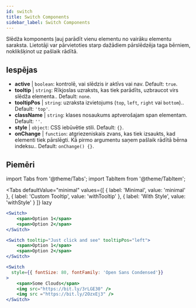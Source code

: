 ```yaml
---
id: switch
title: Switch Components
sidebar_label: Switch Components
---
```


Slēdža komponents ļauj parādīt vienu elementu no vairāku elementu saraksta. Lietotāji var pārvietoties starp dažādiem pārslēdzēja taga bērniem, noklikšķinot uz pašlaik rādītā.

## Iespējas

* __active__ | `boolean`: kontrolē, vai slēdzis ir aktīvs vai nav. Default: `true`.
* __tooltip__ | `string`: Rīkjoslas uzraksts, kas tiek parādīts, uzbraucot virs slēdža elementa.. Default: `none`.
* __tooltipPos__ | `string`: uzraksta izvietojums (`top`, `left`, `right` vai `bottom`).. Default: `'top'`.
* __className__ | `string`: klases nosaukums aptverošajam span elementam. Default: `''`.
* __style__ | `object`: CSS iebūvētie stili. Default: `{}`.
* __onChange__ | `function`: atgriezeniskais zvans, kas tiek izsaukts, kad elementi tiek pārslēgti. Kā pirmo argumentu saņem pašlaik rādītā bērna indeksu.. Default: `onChange() {}`.


## Piemēri

import Tabs from '@theme/Tabs';
import TabItem from '@theme/TabItem';

<Tabs
    defaultValue="minimal"
    values={[
        { label: 'Minimal', value: 'minimal' },
        { label: 'Custom Tooltip', value: 'withTooltip' },
        { label: 'With Style', value: 'withStyle' }
    ]}
    lazy
>

<TabItem value="minimal">

```jsx live
<Switch>
    <span>Option 1</span>
    <span>Option 2</span>
</Switch>
```

</TabItem>

<TabItem value="withTooltip">

```jsx live
<Switch tooltip="Just click and see" tooltipPos="left">
    <span>Option 1</span>
    <span>Option 2</span>
</Switch>
```

</TabItem>

<TabItem value="withStyle">

```jsx live
<Switch  
  style={{ fontSize: 80, fontFamily: 'Open Sans Condensed'}} 
>
    <span>Some Clouds</span>
    <img src="https://bit.ly/3rLGE30" />
    <img src ="https://bit.ly/2OzxEj3" />
</Switch>
```

</TabItem>

</Tabs>
